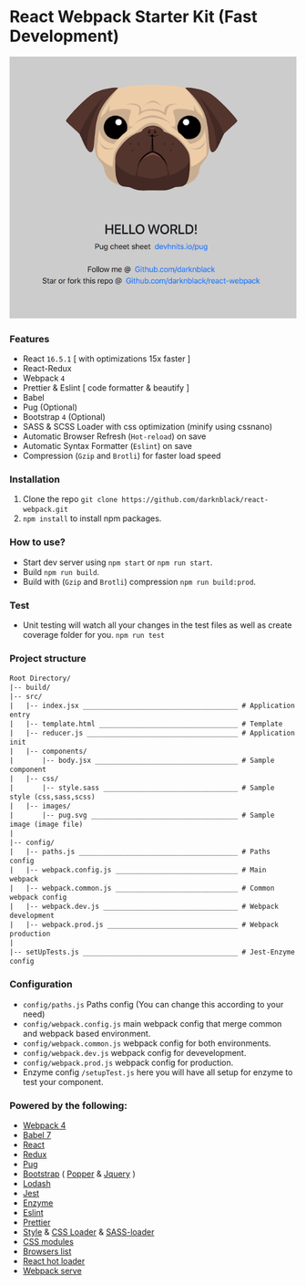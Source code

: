 # React Webpack Starter Kit (Fast Development)

![HELLO WORLD](src/images/ss.png)

### Features
- React `16.5.1` [ with optimizations 15x faster ]
- React-Redux
- Webpack `4`
- Prettier & Eslint [ code formatter & beautify ]
- Babel
- Pug (Optional)
- Bootstrap `4` (Optional)
- SASS & SCSS Loader with css optimization (minify using cssnano)
- Automatic Browser Refresh (`Hot-reload`) on save
- Automatic Syntax Formatter (`Eslint`) on save
- Compression (`Gzip` and `Brotli`) for faster load speed

### Installation

1. Clone the repo `git clone https://github.com/darknblack/react-webpack.git`
2. `npm install` to install npm packages.

### How to use?

- Start dev server using `npm start` or `npm run start`.
- Build `npm run build`.
- Build with (`Gzip` and `Brotli`) compression `npm run build:prod`.

### Test

- Unit testing will watch all your changes in the test files as well as create coverage folder for you.
  `npm run test`

### Project structure

```
Root Directory/
|-- build/
|-- src/
|   |-- index.jsx ______________________________________ # Application entry
|   |-- template.html __________________________________ # Template
|   |-- reducer.js _____________________________________ # Application init
|   |-- components/
|       |-- body.jsx ___________________________________ # Sample component
|   |-- css/
|       |-- style.sass _________________________________ # Sample style (css,sass,scss)
|   |-- images/
|       |-- pug.svg ____________________________________ # Sample image (image file)
|
|-- config/
|   |-- paths.js _______________________________________ # Paths config
|   |-- webpack.config.js ______________________________ # Main webpack
|   |-- webpack.common.js ______________________________ # Common webpack config
|   |-- webpack.dev.js _________________________________ # Webpack development
|   |-- webpack.prod.js ________________________________ # Webpack production
|
|-- setUpTests.js ______________________________________ # Jest-Enzyme config
```

### Configuration
- `config/paths.js` Paths config (You can change this according to your need)
- `config/webpack.config.js` main webpack config that merge common and webpack based environment.
- `config/webpack.common.js` webpack config for both environments.
- `config/webpack.dev.js` webpack config for devevelopment.
- `config/webpack.prod.js` webpack config for production.
- Enzyme config `/setupTest.js` here you will have all setup for enzyme to test your component.

### Powered by the following:
- [Webpack 4](https://github.com/webpack/webpack)
- [Babel 7](https://github.com/babel/babel)
- [React](https://github.com/facebook/react)
- [Redux](https://github.com/reduxjs/redux)
- [Pug](https://github.com/pugjs)
- [Bootstrap](https://github.com/twbs/bootstrap/tree/v4-dev) ( [Popper](https://popper.js.org) & [Jquery](https://github.com/jquery/jquery) )
- [Lodash](https://github.com/lodash/lodash)
- [Jest](https://github.com/facebook/jest)
- [Enzyme](http://airbnb.io/enzyme/)
- [Eslint](https://github.com/eslint/eslint/)
- [Prettier](https://github.com/prettier/prettier)
- [Style](https://github.com/webpack-contrib/style-loader) & [CSS Loader](https://github.com/webpack-contrib/css-loader) & [SASS-loader](https://github.com/webpack-contrib/sass-loader)
- [CSS modules](https://github.com/css-modules/css-modules)
- [Browsers list](https://github.com/browserslist/browserslist)
- [React hot loader](https://github.com/gaearon/react-hot-loader)
- [Webpack serve](https://github.com/webpack-contrib/webpack-serve)
